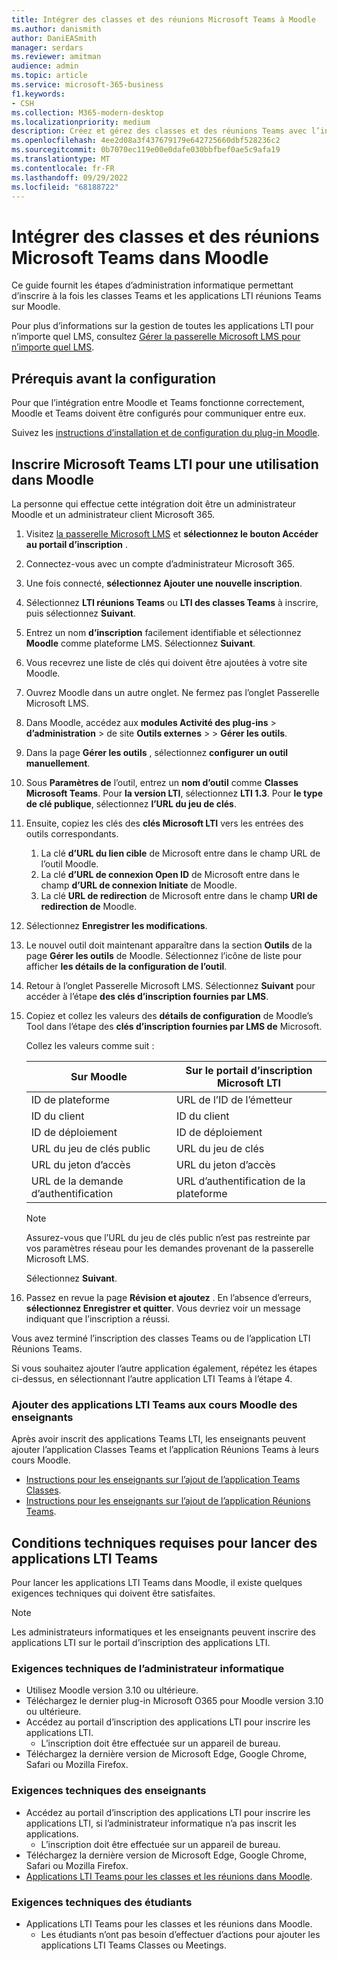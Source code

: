 ```yaml
---
title: Intégrer des classes et des réunions Microsoft Teams à Moodle
ms.author: danismith
author: DaniEASmith
manager: serdars
ms.reviewer: amitman
audience: admin
ms.topic: article
ms.service: microsoft-365-business
f1.keywords:
- CSH
ms.collection: M365-modern-desktop
ms.localizationpriority: medium
description: Créez et gérez des classes et des réunions Teams avec l’interopérabilité des outils d’apprentissage Microsoft OneDrive pour Moodle.
ms.openlocfilehash: 4ee2d08a3f437679179e642725660dbf528236c2
ms.sourcegitcommit: 0b7070ec119e00e0dafe030bbfbef0ae5c9afa19
ms.translationtype: MT
ms.contentlocale: fr-FR
ms.lasthandoff: 09/29/2022
ms.locfileid: "68188722"
---
```

# <a name="integrate-microsoft-teams-classes-and-meetings-within-moodle"></a>Intégrer des classes et des réunions Microsoft Teams dans Moodle

Ce guide fournit les étapes d’administration informatique permettant d’inscrire à la fois les classes Teams et les applications LTI réunions Teams sur Moodle.

Pour plus d’informations sur la gestion de toutes les applications LTI pour n’importe quel LMS, consultez [Gérer la passerelle Microsoft LMS pour n’importe quel LMS](manage-microsoft-one-lti.md).

## <a name="prerequisites-before-set-up"></a>Prérequis avant la configuration

Pour que l’intégration entre Moodle et Teams fonctionne correctement, Moodle et Teams doivent être configurés pour communiquer entre eux.

Suivez les [instructions d’installation et de configuration du plug-in Moodle](moodle-plugin-configuration.md).

## <a name="register-microsoft-teams-lti-for-use-in-moodle"></a>Inscrire Microsoft Teams LTI pour une utilisation dans Moodle

La personne qui effectue cette intégration doit être un administrateur Moodle et un administrateur client Microsoft 365.

1. Visitez [la passerelle Microsoft LMS](https://lti.microsoft.com/) et **sélectionnez le bouton Accéder au portail d’inscription** .

2. Connectez-vous avec un compte d’administrateur Microsoft 365.

3. Une fois connecté, **sélectionnez Ajouter une nouvelle inscription**.

4. Sélectionnez **LTI réunions Teams** ou **LTI des classes Teams** à inscrire, puis sélectionnez **Suivant**.

5. Entrez un nom **d’inscription** facilement identifiable et sélectionnez **Moodle** comme plateforme LMS. Sélectionnez **Suivant**.

6. Vous recevrez une liste de clés qui doivent être ajoutées à votre site Moodle.

7. Ouvrez Moodle dans un autre onglet. Ne fermez pas l’onglet Passerelle Microsoft LMS.

8. Dans Moodle, accédez aux **modules Activité des plug-ins** >  **d’administration** >  de site **Outils externes** >  > **Gérer les outils**.

9. Dans la page **Gérer les outils** , sélectionnez **configurer un outil manuellement**.

10. Sous **Paramètres de** l’outil, entrez un **nom d’outil** comme **Classes Microsoft Teams**. Pour **la version LTI**, sélectionnez **LTI 1.3**. Pour **le type de clé publique**, sélectionnez **l’URL du jeu de clés**.

11. Ensuite, copiez les clés des **clés Microsoft LTI** vers les entrées des outils correspondants.
    1. La clé **d’URL du lien cible** de Microsoft entre dans le champ URL de l’outil Moodle.
    1. La clé **d’URL de connexion Open ID** de Microsoft entre dans le champ **d’URL de connexion Initiate** de Moodle.
    1. La clé **URL de redirection** de Microsoft entre dans le champ **URI de redirection de** Moodle.

12. Sélectionnez **Enregistrer les modifications**.

13. Le nouvel outil doit maintenant apparaître dans la section **Outils** de la page **Gérer les outils** de Moodle. Sélectionnez l’icône de liste pour afficher **les détails de la configuration de l’outil**.

14. Retour à l’onglet Passerelle Microsoft LMS. Sélectionnez **Suivant** pour accéder à l’étape **des clés d’inscription fournies par LMS**.

15. Copiez et collez les valeurs des **détails de configuration** de Moodle’s Tool dans l’étape des **clés d’inscription fournies par LMS de** Microsoft.

    Collez les valeurs comme suit :

    | Sur Moodle | Sur le portail d’inscription Microsoft LTI |
    | --------- | ------------------------------------ |
    | ID de plateforme | URL de l’ID de l’émetteur |
    | ID du client | ID du client |
    | ID de déploiement | ID de déploiement |
    | URL du jeu de clés public | URL du jeu de clés |
    | URL du jeton d’accès | URL du jeton d’accès |
    | URL de la demande d’authentification | URL d’authentification de la plateforme |

    >[!NOTE]
    > Assurez-vous que l’URL du jeu de clés public n’est pas restreinte par vos paramètres réseau pour les demandes provenant de la passerelle Microsoft LMS.

    Sélectionnez **Suivant**.

16. Passez en revue la page **Révision et ajoutez** . En l’absence d’erreurs, **sélectionnez Enregistrer et quitter**. Vous devriez voir un message indiquant que l’inscription a réussi.

Vous avez terminé l’inscription des classes Teams ou de l’application LTI Réunions Teams.

Si vous souhaitez ajouter l’autre application également, répétez les étapes ci-dessus, en sélectionnant l’autre application LTI Teams à l’étape 4.

### <a name="add-teams-lti-apps-to-educators-moodle-courses"></a>Ajouter des applications LTI Teams aux cours Moodle des enseignants

Après avoir inscrit des applications Teams LTI, les enseignants peuvent ajouter l’application Classes Teams et l’application Réunions Teams à leurs cours Moodle.

- [Instructions pour les enseignants sur l’ajout de l’application Teams Classes](https://support.microsoft.com/topic/use-microsoft-teams-classes-in-your-lms-ac6a1e34-32f7-45e6-b83e-094185a1e78a).
- [Instructions pour les enseignants sur l’ajout de l’application Réunions Teams](https://support.microsoft.com/topic/use-microsoft-teams-meetings-in-your-lms-11b6095d-f90b-42b9-ab77-4dcff2bb3b76).

## <a name="technical-requirements-to-launch-teams-lti-apps"></a>Conditions techniques requises pour lancer des applications LTI Teams

Pour lancer les applications LTI Teams dans Moodle, il existe quelques exigences techniques qui doivent être satisfaites.

> [!NOTE]
> Les administrateurs informatiques et les enseignants peuvent inscrire des applications LTI sur le portail d’inscription des applications LTI.

### <a name="it-admin-technical-requirements"></a>Exigences techniques de l’administrateur informatique

- Utilisez Moodle version 3.10 ou ultérieure.
- Téléchargez le dernier plug-in Microsoft O365 pour Moodle version 3.10 ou ultérieure.
- Accédez au portail d’inscription des applications LTI pour inscrire les applications LTI.
  - L’inscription doit être effectuée sur un appareil de bureau.
- Téléchargez la dernière version de Microsoft Edge, Google Chrome, Safari ou Mozilla Firefox.

### <a name="educator-technical-requirements"></a>Exigences techniques des enseignants

- Accédez au portail d’inscription des applications LTI pour inscrire les applications LTI, si l’administrateur informatique n’a pas inscrit les applications.
  - L’inscription doit être effectuée sur un appareil de bureau.
- Téléchargez la dernière version de Microsoft Edge, Google Chrome, Safari ou Mozilla Firefox.
- [Applications LTI Teams pour les classes et les réunions dans Moodle](#add-teams-lti-apps-to-educators-moodle-courses).

### <a name="student-technical-requirements"></a>Exigences techniques des étudiants

- Applications LTI Teams pour les classes et les réunions dans Moodle.
  - Les étudiants n’ont pas besoin d’effectuer d’actions pour ajouter les applications LTI Teams Classes ou Meetings.
